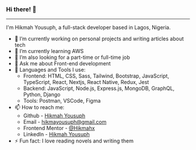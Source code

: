 ### Hi there! 👋
****
I'm Hikmah Yousuph, a full-stack developer based in Lagos, Nigeria. 

<!--
**Hikmahx/hikmahx** is a ✨ _special_ ✨ repository because its `README.md` (this file) appears on your GitHub profile.

Here are some ideas to get you started:
-->
- 🔭 I’m currently working on personal projects and writing articles about tech
- 🌱 I’m currently learning AWS
- 💼 I’m also looking for a part-time or full-time job
- 💬 Ask me about Front-end development
- 🧰 Languages and Tools I use:
    - Frontend: HTML, CSS, Sass, Tailwind, Bootstrap, JavaScript, TypeScript, React, Nextjs, React Native, Redux, Jest
    - Backend: JavaScript, Node.js, Express.js, MongoDB, GraphQL, Python, Django 
    - Tools: Postman, VSCode, Figma
- 📫 How to reach me:
    - Github - [Hikmah Yousuph](https://github.com/Hikmahx)
    -  Email - [hikmayousuph@gmail.com](hikmayousuph@gmail.com)
    - Frontend Mentor - [@Hikmahx](https://www.frontendmentor.io/profile/Hikmahx)
    - LinkedIn - [Hikmah Yousuph](linkedin.com/in/hikmah-yousuph-449467204/)
- ⚡ Fun fact: I love reading novels and writing them
